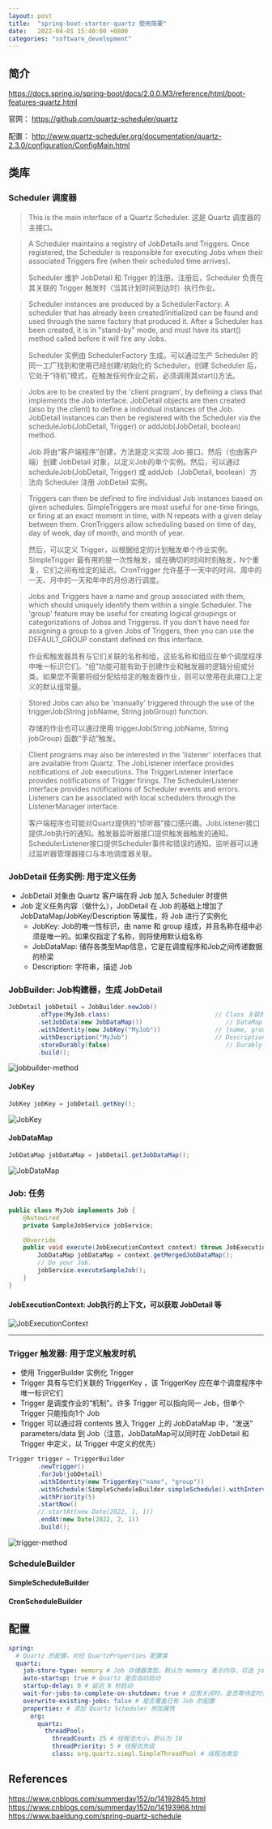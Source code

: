 ```yaml
---
layout: post
title:  "spring-boot-starter-quartz 使用简要"
date:   2022-04-01 15:40:00 +0800
categories: "software_development"
---
```


## 简介

https://docs.spring.io/spring-boot/docs/2.0.0.M3/reference/html/boot-features-quartz.html

官网：
<https://github.com/quartz-scheduler/quartz>

配置：
<http://www.quartz-scheduler.org/documentation/quartz-2.3.0/configuration/ConfigMain.html>

## 类库

### Scheduler 调度器

> This is the main interface of a Quartz Scheduler.
> 这是 Quartz 调度器的主接口。

> A Scheduler maintains a registry of JobDetails and Triggers. Once registered, the Scheduler is responsible for executing Jobs when their associated Triggers fire (when their scheduled time arrives).
> 
> Scheduler 维护 JobDetail 和 Trigger 的注册。注册后，Scheduler 负责在其关联的 Trigger 触发时（当其计划时间到达时）执行作业。

> Scheduler instances are produced by a SchedulerFactory. A scheduler that has already been created/initialized can be found and used through the same factory that produced it. After a Scheduler has been created, it is in "stand-by" mode, and must have its start() method called before it will fire any Jobs.
> 
> Scheduler 实例由 SchedulerFactory 生成。可以通过生产 Scheduler 的同一工厂找到和使用已经创建/初始化的 Scheduler。创建 Scheduler 后，它处于“待机”模式，在触发任何作业之前，必须调用其start()方法。

> Jobs are to be created by the 'client program', by defining a class that implements the Job interface. JobDetail objects are then created (also by the client) to define a individual instances of the Job. JobDetail instances can then be registered with the Scheduler via the scheduleJob(JobDetail, Trigger) or addJob(JobDetail, boolean) method.
> 
> Job 将由“客户端程序”创建，方法是定义实现 Job 接口。然后（也由客户端）创建 JobDetail 对象，以定义Job的单个实例。然后，可以通过 scheduleJob(JobDetail, Trigger) 或 addJob（JobDetail, boolean）方法向 Scheduler 注册 JobDetail 实例。

> Triggers can then be defined to fire individual Job instances based on given schedules. SimpleTriggers are most useful for one-time firings, or firing at an exact moment in time, with N repeats with a given delay between them. CronTriggers allow scheduling based on time of day, day of week, day of month, and month of year.
> 
> 然后，可以定义 Trigger，以根据给定的计划触发单个作业实例。SimpleTrigger 最有用的是一次性触发，或在确切的时间时刻触发，N个重复，它们之间有给定的延迟。CronTrigger 允许基于一天中的时间、周中的一天、月中的一天和年中的月份进行调度。

> Jobs and Triggers have a name and group associated with them, which should uniquely identify them within a single Scheduler. The 'group' feature may be useful for creating logical groupings or categorizations of Jobss and Triggerss. If you don't have need for assigning a group to a given Jobs of Triggers, then you can use the DEFAULT_GROUP constant defined on this interface.
> 
> 作业和触发器具有与它们关联的名称和组，这些名称和组应在单个调度程序中唯一标识它们。“组”功能可能有助于创建作业和触发器的逻辑分组或分类。如果您不需要将组分配给给定的触发器作业，则可以使用在此接口上定义的默认组常量。

> Stored Jobs can also be 'manually' triggered through the use of the triggerJob(String jobName, String jobGroup) function.
> 
> 存储的作业也可以通过使用 triggerJob(String jobName, String jobGroup) 函数“手动”触发。

> Client programs may also be interested in the 'listener' interfaces that are available from Quartz. The JobListener interface provides notifications of Job executions. The TriggerListener interface provides notifications of Trigger firings. The SchedulerListener interface provides notifications of Scheduler events and errors. Listeners can be associated with local schedulers through the ListenerManager interface.
> 
> 客户端程序也可能对Quartz提供的“侦听器”接口感兴趣。JobListener接口提供Job执行的通知。触发器监听器接口提供触发器触发的通知。SchedulerListener接口提供Scheduler事件和错误的通知。监听器可以通过监听器管理器接口与本地调度器关联。

### JobDetail 任务实例: 用于定义任务

- JobDetail 对象由 Quartz 客户端在将 Job 加入 Scheduler 时提供
- Job 定义任务内容（做什么），JobDetail 在 Job 的基础上增加了 JobDataMap/JobKey/Description 等属性，将 Job 进行了实例化
  - JobKey: Job的唯一性标识，由 name 和 group 组成，并且名称在组中必须是唯一的。如果仅指定了名称，则将使用默认组名称
  - JobDataMap: 储存各类型Map信息，它是在调度程序和Job之间传递数据的桥梁
  - Description: 字符串，描述 Job

### JobBuilder: Job构建器，生成 JobDetail

```Java
JobDetail jobDetail = JobBuilder.newJob()
        .ofType(MyJob.class)                             // Class 关联的Job类
        .setJobData(new JobDataMap())                       // DataMap 数据Map
        .withIdentity(new JobKey("MyJob"))               // [name, group] [名称，分组]，每个Job唯一
        .withDescription("MyJob")                        // Description 描述
        .storeDurably(false)                                // Durably 持久化，指示Job在孤立后是否应继续存储（没有触发器指向它时）
        .build();
```

![jobbuilder-method](../images/2022.04.01/2022-04-01-10-51-34-jobbuilder-method.png)

#### JobKey

```Java
JobKey jobKey = jobDetail.getKey();
```

![JobKey](../images/2022.04.01/2022-04-02-15-46-23-JobKey.png)

#### JobDataMap

```Java
JobDataMap jobDataMap = jobDetail.getJobDataMap();
```

![JobDataMap](../images/2022.04.01/2022-04-02-15-43-35-JobDataMap.png)

### Job: 任务

```Java
public class MyJob implements Job {
    @Autowired
    private SampleJobService jobService;

    @Override
    public void execute(JobExecutionContext context) throws JobExecutionException {
        JobDataMap jobDataMap = context.getMergedJobDataMap();
        // Do your Job.
        jobService.executeSampleJob();
    }
}
```

#### JobExecutionContext: Job执行的上下文，可以获取 JobDetail 等

![JobExecutionContext](../images/2022.04.01/2022-04-01-17-09-16-jobExecutionContext.png)

---

### Trigger 触发器: 用于定义触发时机

- 使用 TriggerBuilder 实例化 Trigger
- Trigger 具有与它们关联的 TriggerKey ，该 TriggerKey  应在单个调度程序中唯一标识它们
- Trigger 是调度作业的“机制”。许多 Trigger 可以指向同一 Job，但单个 Trigger 只能指向1个 Job
- Trigger 可以通过将 contents 放入 Trigger 上的 JobDataMap 中，“发送” parameters/data 到 Job（注意，JobDataMap可以同时在 JobDetail 和 Trigger 中定义，以 Trigger 中定义的优先）

```JAVA
Trigger trigger = TriggerBuilder
        .newTrigger()
        .forJob(jobDetail)                                                                                  // 绑定 Job 实例
        .withIdentity(new TriggerKey("name", "group"))                                                      // [name, group] [名称，分组]，每个Job唯一
        .withSchedule(SimpleScheduleBuilder.simpleSchedule().withIntervalInSeconds(5).repeatForever())      // 调度规则
        .withPriority(5)                                                                                    // 触发的优先级，Trigger间生效
        .startNow()                                                                                         // 立即执行一次任务
        //.startAt(new Date(2022, 1, 1))                                                                    // 开始时间
        .endAt(new Date(2022, 2, 1))                                                                        // 结束时间
        .build();
```

![trigger-method](../images/2022.04.01/2022-04-01-10-46-48-trigger-method.png)

### ScheduleBuilder

#### SimpleScheduleBuilder

#### CronScheduleBuilder

## 配置

```YAML
spring:
  # Quartz 的配置，对应 QuartzProperties 配置类
  quartz:
    job-store-type: memory # Job 存储器类型。默认为 memory 表示内存，可选 jdbc 使用数据库。
    auto-startup: true # Quartz 是否自动启动
    startup-delay: 0 # 延迟 N 秒启动
    wait-for-jobs-to-complete-on-shutdown: true # 应用关闭时，是否等待定时任务执行完成。默认为 false
    overwrite-existing-jobs: false # 是否覆盖已有 Job 的配置
    properties: # 添加 Quartz Scheduler 附加属性
      org:
        quartz:
          threadPool:
            threadCount: 25 # 线程池大小。默认为 10
            threadPriority: 5 # 线程优先级
            class: org.quartz.simpl.SimpleThreadPool # 线程池类型
```

## References

<https://www.cnblogs.com/summerday152/p/14192845.html>
<https://www.cnblogs.com/summerday152/p/14193968.html>
<https://www.baeldung.com/spring-quartz-schedule>
